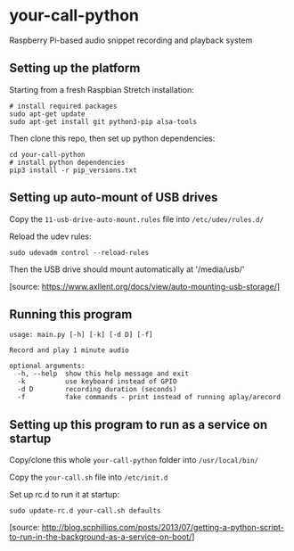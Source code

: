 # your-call-python

Raspberry Pi-based audio snippet recording and playback system

## Setting up the platform

Starting from a fresh Raspbian Stretch installation:

```
# install required packages
sudo apt-get update
sudo apt-get install git python3-pip alsa-tools
```

Then clone this repo, then set up python dependencies:

```
cd your-call-python
# install python dependencies
pip3 install -r pip_versions.txt
```

## Setting up auto-mount of USB drives

Copy the `11-usb-drive-auto-mount.rules` file into `/etc/udev/rules.d/`

Reload the udev rules:

```
sudo udevadm control --reload-rules
```

Then the USB drive should mount automatically at '/media/usb/'

[source: https://www.axllent.org/docs/view/auto-mounting-usb-storage/]

## Running this program

```
usage: main.py [-h] [-k] [-d D] [-f]

Record and play 1 minute audio

optional arguments:
  -h, --help  show this help message and exit
  -k          use keyboard instead of GPIO
  -d D        recording duration (seconds)
  -f          fake commands - print instead of running aplay/arecord
```

## Setting up this program to run as a service on startup

Copy/clone this whole `your-call-python` folder into `/usr/local/bin/`

Copy the `your-call.sh` file into `/etc/init.d`

Set up rc.d to run it at startup:

```
sudo update-rc.d your-call.sh defaults
```

[source: http://blog.scphillips.com/posts/2013/07/getting-a-python-script-to-run-in-the-background-as-a-service-on-boot/]
